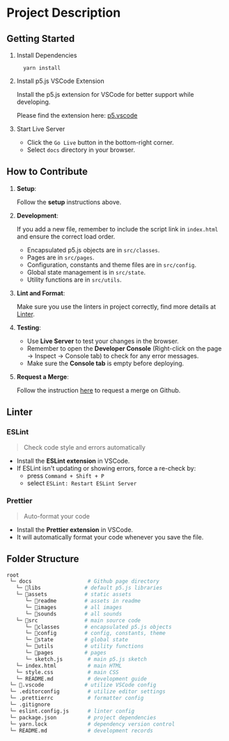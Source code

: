 # Project Description

## Getting Started

1. Install Dependencies

   ```shell
     yarn install
   ```

2. Install p5.js VSCode Extension

   Install the p5.js extension for VSCode for better support while developing.

   Please find the extension here: [p5.vscode](https://marketplace.visualstudio.com/items?itemName=samplavigne.p5-vscode)

3. Start Live Server

   - Click the `Go Live` button in the bottom-right corner.
   - Select `docs` directory in your browser.

## How to Contribute

1. **Setup**:

   Follow the **setup** instructions above.

2. **Development**:

   If you add a new file, remember to include the script link in `index.html` and ensure the correct load order.

   - Encapsulated p5.js objects are in `src/classes`.
   - Pages are in `src/pages`.
   - Configuration, constants and theme files are in `src/config`.
   - Global state management is in `src/state`.
   - Utility functions are in `src/utils`.

3. **Lint and Format**:

   Make sure you use the linters in project correctly, find more details at [Linter](#linter).

4. **Testing**:

   - Use **Live Server** to test your changes in the browser.
   - Remember to open the **Developer Console** (Right-click on the page → Inspect → Console tab) to check for any error messages.
   - Make sure the **Console tab** is empty before deploying.

5. **Request a Merge**:

   Follow the instruction [here](https://vivi2393142-0702.atlassian.net/wiki/spaces/TP/pages/8159293/GitHub+Workflow+Guideline) to request a merge on Github.

## Linter

### ESLint

> Check code style and errors automatically

- Install the **ESLint extension** in VSCode.
- If ESLint isn't updating or showing errors, force a re-check by:
  - press `Command + Shift + P`
  - select `ESLint: Restart ESLint Server`

### Prettier

> Auto-format your code

- Install the **Prettier extension** in VSCode.
- It will automatically format your code whenever you save the file.

## Folder Structure

```bash
root
 └─ docs                  # Github page directory
   └─ 📁libs              # default p5.js libraries
   └─ 📁assets            # static assets
      └─ 📁readme         # assets in readme
      └─ 📁images         # all images
      └─ 📁sounds         # all sounds
   └─ 📁src               # main source code
      └─ 📁classes        # encapsulated p5.js objects
      └─ 📁config         # config, constants, theme
      └─ 📁state          # global state
      └─ 📁utils          # utility functions
      └─ 📁pages          # pages
      └─ sketch.js        # main p5.js sketch
   └─ index.html          # main HTML
   └─ style.css           # main CSS
   └─ README.md           # development guide
 └─ 📁.vscode             # utilize VSCode config
 └─ .editorconfig         # utilize editor settings
 └─ .prettierrc           # formatter config
 └─ .gitignore
 └─ eslint.config.js      # linter config
 └─ package.json          # project dependencies
 └─ yarn.lock             # dependency version control
 └─ README.md             # development records
```
